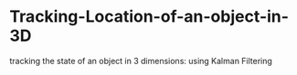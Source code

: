 # Tracking-Location-of-an-object-in-3D
tracking the state of an object in 3 dimensions: using Kalman Filtering
